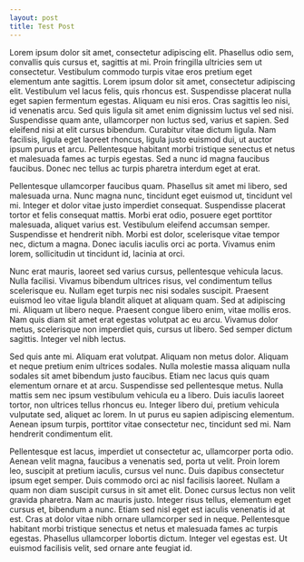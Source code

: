 ```yaml
--- 
layout: post
title: Test Post
---
```


Lorem ipsum dolor sit amet, consectetur adipiscing elit. Phasellus odio sem, convallis quis cursus et, sagittis at mi. Proin fringilla ultricies sem ut consectetur. Vestibulum commodo turpis vitae eros pretium eget elementum ante sagittis. Lorem ipsum dolor sit amet, consectetur adipiscing elit. Vestibulum vel lacus felis, quis rhoncus est. Suspendisse placerat nulla eget sapien fermentum egestas. Aliquam eu nisi eros. Cras sagittis leo nisi, id venenatis arcu. Sed quis ligula sit amet enim dignissim luctus vel sed nisi. Suspendisse quam ante, ullamcorper non luctus sed, varius et sapien. Sed eleifend nisi at elit cursus bibendum. Curabitur vitae dictum ligula. Nam facilisis, ligula eget laoreet rhoncus, ligula justo euismod dui, ut auctor ipsum purus et arcu. Pellentesque habitant morbi tristique senectus et netus et malesuada fames ac turpis egestas. Sed a nunc id magna faucibus faucibus. Donec nec tellus ac turpis pharetra interdum eget at erat.

Pellentesque ullamcorper faucibus quam. Phasellus sit amet mi libero, sed malesuada urna. Nunc magna nunc, tincidunt eget euismod ut, tincidunt vel mi. Integer et dolor vitae justo imperdiet consequat. Suspendisse placerat tortor et felis consequat mattis. Morbi erat odio, posuere eget porttitor malesuada, aliquet varius est. Vestibulum eleifend accumsan semper. Suspendisse et hendrerit nibh. Morbi est dolor, scelerisque vitae tempor nec, dictum a magna. Donec iaculis iaculis orci ac porta. Vivamus enim lorem, sollicitudin ut tincidunt id, lacinia at orci.

Nunc erat mauris, laoreet sed varius cursus, pellentesque vehicula lacus. Nulla facilisi. Vivamus bibendum ultrices risus, vel condimentum tellus scelerisque eu. Nullam eget turpis nec nisi sodales suscipit. Praesent euismod leo vitae ligula blandit aliquet at aliquam quam. Sed at adipiscing mi. Aliquam ut libero neque. Praesent congue libero enim, vitae mollis eros. Nam quis diam sit amet erat egestas volutpat ac eu arcu. Vivamus dolor metus, scelerisque non imperdiet quis, cursus ut libero. Sed semper dictum sagittis. Integer vel nibh lectus.

Sed quis ante mi. Aliquam erat volutpat. Aliquam non metus dolor. Aliquam et neque pretium enim ultrices sodales. Nulla molestie massa aliquam nulla sodales sit amet bibendum justo faucibus. Etiam nec lacus quis quam elementum ornare et at arcu. Suspendisse sed pellentesque metus. Nulla mattis sem nec ipsum vestibulum vehicula eu a libero. Duis iaculis laoreet tortor, non ultrices tellus rhoncus eu. Integer libero dui, pretium vehicula vulputate sed, aliquet ac lorem. In ut purus eu sapien adipiscing elementum. Aenean ipsum turpis, porttitor vitae consectetur nec, tincidunt sed mi. Nam hendrerit condimentum elit.

Pellentesque est lacus, imperdiet ut consectetur ac, ullamcorper porta odio. Aenean velit magna, faucibus a venenatis sed, porta ut velit. Proin lorem leo, suscipit at pretium iaculis, cursus vel nunc. Duis dapibus consectetur ipsum eget semper. Duis commodo orci ac nisl facilisis laoreet. Nullam a quam non diam suscipit cursus in sit amet elit. Donec cursus lectus non velit gravida pharetra. Nam ac mauris justo. Integer risus tellus, elementum eget cursus et, bibendum a nunc. Etiam sed nisl eget est iaculis venenatis id at est. Cras at dolor vitae nibh ornare ullamcorper sed in neque. Pellentesque habitant morbi tristique senectus et netus et malesuada fames ac turpis egestas. Phasellus ullamcorper lobortis dictum. Integer vel egestas est. Ut euismod facilisis velit, sed ornare ante feugiat id.
